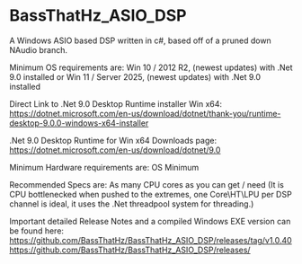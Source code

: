 # BassThatHz_ASIO_DSP
A Windows ASIO based DSP written in c#, based off of a pruned down NAudio branch.

Minimum OS requirements are:
Win 10 / 2012 R2, (newest updates) with .Net 9.0 installed
or
Win 11 / Server 2025, (newest updates) with .Net 9.0 installed

Direct Link to .Net 9.0 Desktop Runtime installer Win x64:
https://dotnet.microsoft.com/en-us/download/dotnet/thank-you/runtime-desktop-9.0.0-windows-x64-installer

.Net 9.0 Desktop Runtime for Win x64 Downloads page:
https://dotnet.microsoft.com/en-us/download/dotnet/9.0

Minimum Hardware requirements are:
OS Minimum

Recommended Specs are:
As many CPU cores as you can get / need
(It is CPU bottlenecked when pushed to the extremes, one Core\HT\LPU per DSP channel is ideal, it uses the .Net threadpool system for threading.)

Important detailed Release Notes and a compiled Windows EXE version can be found here:
https://github.com/BassThatHz/BassThatHz_ASIO_DSP/releases/tag/v1.0.40
https://github.com/BassThatHz/BassThatHz_ASIO_DSP/releases/
